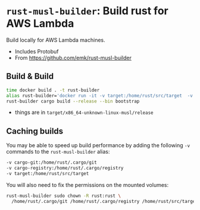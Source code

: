# `rust-musl-builder`: Build rust for AWS Lambda

Build locally for AWS Lambda machines.
- Includes Protobuf
- From https://github.com/emk/rust-musl-builder

## Build & Build

```sh
time docker build . -t rust-builder
alias rust-builder='docker run -it -v target:/home/rust/src/target  -v cargo-registry:/home/rust/.cargo/registry  -v cargo-git:/home/rust/.cargo/git -v "$(pwd)":/home/rust/src rust-builder'
rust-builder cargo build --release --bin bootstrap
```

- things are in `target/x86_64-unknown-linux-musl/release`

## Caching builds

You may be able to speed up build performance by adding the following `-v` commands to the `rust-musl-builder` alias:

```txt
-v cargo-git:/home/rust/.cargo/git
-v cargo-registry:/home/rust/.cargo/registry
-v target:/home/rust/src/target
```

You will also need to fix the permissions on the mounted volumes:

```sh
rust-musl-builder sudo chown -R rust:rust \
  /home/rust/.cargo/git /home/rust/.cargo/registry /home/rust/src/target
```
